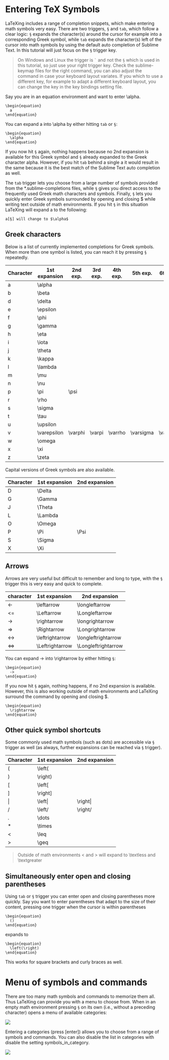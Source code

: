 # Entering TeX Symbols

LaTeXing includes a range of completion snippets, which make entering math
symbols very easy. There are two triggers, `§` and `tab`, which follow a clear
logic: `§` expands the character(s) around the cursor for example into a
corresponding Greek symbol, while `tab` expands the character(s) left of the
cursor into math symbols by using the default auto completion of Sublime Text.
In this tutorial will just focus on the `§` trigger key.

> On Windows and Linux the trigger is <code>\`</code> and not the `§` which is
> used in this tutorial, so just use your right trigger key. Check the
> sublime-keymap files for the right command, you can also adjust the command
> in case your keyboard layout variates. If you which to use a different key,
> for example to adapt a different keyboard layout, you can change the key in
> the key bindings setting file.

Say you are in an equation environment and want to enter \alpha.

    \begin{equation}
      a
    \end{equation} 

You can expand a into \alpha by either hitting `tab` or `§`:

    \begin{equation}
      \alpha 
    \end{equation}

If you now hit `§` again, nothing happens because no 2nd expansion is
available for this Greek symbol and `§` already expanded to the Greek
character alpha. However, if you hit `tab` behind a single a it would result
in the same because it is the best match of the Sublime Text auto completion
as well.

The `tab` trigger lets you choose from a large number of symbols provided from
the \*.sublime-completions files, while `§` gives you direct access to the
frequently used Greek math characters and symbols. Finally, `§` lets you
quickly enter Greek symbols surrounded by opening and closing $ while writing
text outside of math environments. If you hit `§` in this situation LaTeXing
will expand a to the following:

    a[§] will change to $\alpha$

## Greek characters

Below is a list of currently implemented completions for Greek symbols.
When more than one symbol is listed, you can reach it by pressing `§`
repeatedly.

| Character   | 1st expansion   | 2nd exp.   | 3rd exp.   | 4th exp.   | 5th exp.     | 6th exp.      |
| ----------- | --------------- | ---------- | ---------- | ---------- | ------------ | ------------- |
| a           | \alpha          |            |            |            |              |               |          
| b           | \beta           |            |            |            |              |               |          
| d           | \delta          |            |            |            |              |               |          
| e           | \epsilon        |            |            |            |              |               |
| f           | \phi            |            |            |            |              |               |
| g           | \gamma          |            |            |            |              |               |
| h           | \eta            |            |            |            |              |               |
| i           | \iota           |            |            |            |              |               |
| j           | \theta          |            |            |            |              |               |
| k           | \kappa          |            |            |            |              |               |
| l           | \lambda         |            |            |            |              |               |
| m           | \mu             |            |            |            |              |               |
| n           | \nu             |            |            |            |              |               |
| p           | \pi             | \psi       |            |            |              |               |
| r           | \rho            |            |            |            |              |               |
| s           | \sigma          |            |            |            |              |               |
| t           | \tau            |            |            |            |              |               |
| u           | \upsilon        |            |            |            |              |               |
| v           | \varepsilon     | \varphi    | \varpi     | \varrho    | \varsigma    | \vartheta     |
| w           | \omega          |            |            |            |              |               |
| x           | \xi             |            |            |            |              |               |
| z           | \zeta           |            |            |            |              |               | 

Capital versions of Greek symbols are also available.

| Character   | 1st expansion   | 2nd expansion  |
| ----------- | --------------- | -------------- |
| D           | \Delta          |                |
| G           | \Gamma          |                |
| J           | \Theta          |                |
| L           | \Lambda         |                |
| O           | \Omega          |                |
| P           | \Pi             | \Psi           |
| S           | \Sigma          |                |
| X           | \Xi             |                |

## Arrows

Arrows are very useful but difficult to remember and long to type, with
the `§` trigger this is very easy and quick to complete.

| character   | 1st expansion      | 2nd expansion          |
| ----------- | ------------------ | ---------------------- |
| <-         | \leftarrow          | \longleftarrow         |
| <=         | \Leftarrow          | \Longleftarrow         |
| ->          | \rightarrow        | \longrightarrow        |
| =>          | \Rightarrow        | \Longrightarrow        |
| <->         | \leftrightarrow    | \longleftrightarrow    |
| <=>         | \Leftrightarrow    | \Longleftrightarrow    |

You can expand -> into \rightarrow by either hitting `§`:

    \begin{equation}
      -> 
    \end{equation}

If you now hit `§` again, nothing happens, if no 2nd expansion is available.
However, this is also working outside of math environments and LaTeXing
surround the command by opening and closing \$.

    \begin{equation}
      \rightarrow
    \end{equation}

## Other quick symbol shortcuts

Some commonly used math symbols (such as dots) are accessible via `§`
trigger as well (as always, further expansions can be reached via `§`
trigger).

| Character   | 1st expansion   | 2nd expansion   |
| ----------- | --------------- | --------------- |
| (           | \left(          |                 |
| )           | \right)         |                 |
| \[          | \left\[         |                 |
| \]          | \right\]        |                 |
| \|          | \left\|         | \right\|        |
| /           | \left/          | \right/         |
| .           | \dots           |                 |
| *           | \times          |                 |
| <           | \leq            |                 |
| >           | \geq            |                 |

> Outside of math environments < and > will expand to \textless and
> \textgreater

## Simultaneously enter open and closing parentheses

Using `tab` or `§` trigger you can enter open and closing parentheses more
quickly. Say you want to enter parentheses that adapt to the size of their
content, pressing one trigger when the cursor is within parentheses

    \begin{equation}
      ()
    \end{equation}

expands to

    \begin{equation}
      \left(\right)
    \end{equation}

This works for square brackets and curly braces as well.

Menu of symbols and commands
============================

There are too many math symbols and commands to memorize them all. Thus
LaTeXing can provide you with a menu to choose from. When in an empty math
environment pressing `§` on its own (i.e., without a preceding character)
opens a menu of available categories:

![](images/symbols_1.jpg)

Entering a categories (press [enter]) allows you to choose from a range of
symbols and commands. You can also disable the list in categories with disable
the setting symbols\_in\_category.

![](images/symbols_2.jpg)
